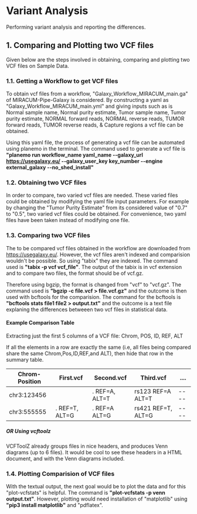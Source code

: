 # Variant Analysis
Performing variant analysis and reporting the differences.

## 1. Comparing and Plotting two VCF files
Given below are the steps involved in obtaining, comparing and plotting two VCF files on Sample Data.

### 1.1. Getting a Workflow to get VCF files
To obtain vcf files from a workflow, "Galaxy_Workflow_MIRACUM_main.ga" of MIRACUM-Pipe-Galaxy is considered. By constructing a yaml as "Galaxy_Workflow_MIRACUM_main.yml" and giving inputs such as is Normal sample name, Normal purity estimate, Tumor sample name, Tumor purity estimate, NORMAL forward reads, NORMAL reverse reads, TUMOR forward reads, TUMOR reverse reads, & Capture regions a vcf file can be obtained. 

Using this yaml file, the process of generating a vcf file can be automated using planemo in the terminal. The command used to generate a vcf file is **"planemo run workflow_name yaml_name --galaxy_url https://usegalaxy.eu/ --galaxy_user_key key_number --engine external_galaxy --no_shed_install"**


### 1.2. Obtaining two VCF files
In order to compare, two varied vcf files are needed. These varied files could be obtained by modifying the yaml file input parameters. For example by changing the "Tumor Purity Estimate" from its considered value of "0.7" to "0.5", two varied vcf files could be obtained. For convenience, two yaml files have been taken instead of modifying one file.

### 1.3. Comparing two VCF files
The to be compared vcf files obtained in the workflow are downloaded from https://usegalaxy.eu/. However, the vcf files aren't indexed and comparision wouldn't be possible. So using "tabix" they are indexed. The command used is **"tabix -p vcf vcf_file"**. The output of the tabix is in vcf extension and to compare two files, the format should be of vcf.gz. 

Therefore using bgzip, the format is changed from "vcf" to "vcf.gz". The command used is **"bgzip -c file.vcf > file.vcf.gz"** and the outcome is then used with bcftools for the comparision. The command for the bcftools is **"bcftools stats file1 file2 > output.txt"** and the outcome is a text file explaning the differences betweeen two vcf files in statistical data.

#### Example Comparison Table

Extracting just the first 5 columns of a VCF file: Chrom, POS, ID, REF, ALT

If all the elements in a row are exactly the same (i.e, all files being compared share the same Chrom,Pos,ID,REF,and ALT), then hide that row in the summary table.


| Chrom-Position | First.vcf | Second.vcf | Third.vcf | .... |
|----------------|-----------|------------|-----------|------|
| chr3:123456    |                | . REF=A, ALT=T | rs123 REF=A ALT=T  | ---- |
| chr3:555555    | . REF=T, ALT=G | . REF=A ALT=G  | rs421 REF=T, ALT=G | ---- |


##### OR Using vcftoolz

VCFToolZ already groups files in nice headers, and produces Venn diagrams (up to 6 files). It would be cool to see these headers in a HTML document, and with the Venn diagrams included.




### 1.4. Plotting Comparision of VCF files
With the textual output, the next goal would be to plot the data and for this "plot-vcfstats" is helpful. The command is **"plot-vcfstats -p venn output.txt"**. However, plotting would need installation of "matplotlib" using **"pip3 install matplotlib"** and "pdflatex".



